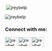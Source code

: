 
<p>&nbsp;<img align="center" src="https://github-readme-stats.vercel.app/api?username=jreybelp&show_icons=true&locale=en" alt="jreybelp" /></p>
<p align="left"> <img src="https://komarev.com/ghpvc/?username=jreybelp&label=Profile%20views&color=0e75b6&style=flat" alt="jreybelp" /> </p>
<h3 align="left">Connect with me:</h3>
<p align="left">
<a href="https://twitter.com/jreybelp" target="blank"><img align="center" src="https://raw.githubusercontent.com/rahuldkjain/github-profile-readme-generator/master/src/images/icons/Social/twitter.svg" alt="jreybelp" height="30" width="40" /></a>
<a href="https://fb.com/jreybelp" target="blank"><img align="center" src="https://raw.githubusercontent.com/rahuldkjain/github-profile-readme-generator/master/src/images/icons/Social/facebook.svg" alt="jreybelp" height="30" width="40" /></a>
<a href="https://instagram.com/jreybelp" target="blank"><img align="center" src="https://raw.githubusercontent.com/rahuldkjain/github-profile-readme-generator/master/src/images/icons/Social/instagram.svg" alt="jreybelp" height="30" width="40" /></a>
</p>
